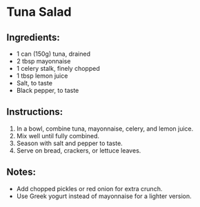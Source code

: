 # Tuna Salad

## Ingredients:
- 1 can (150g) tuna, drained
- 2 tbsp mayonnaise
- 1 celery stalk, finely chopped
- 1 tbsp lemon juice
- Salt, to taste
- Black pepper, to taste

## Instructions:
1. In a bowl, combine tuna, mayonnaise, celery, and lemon juice.
2. Mix well until fully combined.
3. Season with salt and pepper to taste.
4. Serve on bread, crackers, or lettuce leaves.

## Notes:
- Add chopped pickles or red onion for extra crunch.
- Use Greek yogurt instead of mayonnaise for a lighter version.